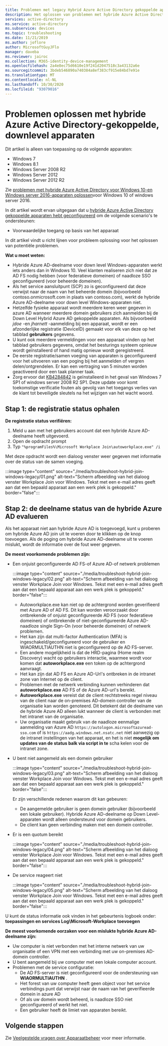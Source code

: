 ```yaml
---
title: Problemen met legacy Hybrid Azure Active Directory gekoppelde apparaten oplossen
description: Het oplossen van problemen met hybride Azure Active Directory gekoppelde apparaten op hetzelfde niveau.
services: active-directory
ms.service: active-directory
ms.subservice: devices
ms.topic: troubleshooting
ms.date: 11/21/2019
ms.author: joflore
author: MicrosoftGuyJFlo
manager: daveba
ms.reviewer: jairoc
ms.collection: M365-identity-device-management
ms.openlocfilehash: 2a4e8ec75d6610e19f241d2047518c3a43132a6e
ms.sourcegitcommit: 3bdeb546890a740384a8ef383cf915e84bd7e91e
ms.translationtype: MT
ms.contentlocale: nl-NL
ms.lasthandoff: 10/30/2020
ms.locfileid: "93079016"
---
```

# <a name="troubleshooting-hybrid-azure-active-directory-joined-down-level-devices"></a>Problemen oplossen met hybride Azure Active Directory-gekoppelde, downlevel apparaten 

Dit artikel is alleen van toepassing op de volgende apparaten: 

- Windows 7 
- Windows 8.1 
- Windows Server 2008 R2 
- Windows Server 2012 
- Windows Server 2012 R2 

Zie [problemen met hybride Azure Active Directory voor Windows 10-en Windows server 2016-apparaten oplossen](troubleshoot-hybrid-join-windows-current.md)voor Windows 10 of windows server 2016.

In dit artikel wordt ervan uitgegaan dat u [hybride Azure Active Directory gekoppelde apparaten hebt geconfigureerd](hybrid-azuread-join-plan.md) om de volgende scenario's te ondersteunen:

- Voorwaardelijke toegang op basis van het apparaat

In dit artikel vindt u richt lijnen voor probleem oplossing voor het oplossen van potentiële problemen.  

**Wat u moet weten:** 

- Hybride Azure AD-deelname voor down level Windows-apparaten werkt iets anders dan in Windows 10. Veel klanten realiseren zich niet dat ze AD FS nodig hebben (voor federatieve domeinen) of naadloze SSO geconfigureerd (voor beheerde domeinen).
- Als het service aansluitpunt (SCP) zo is geconfigureerd dat deze verwijst naar de naam van het beheerde domein (bijvoorbeeld contoso.onmicrosoft.com in plaats van contoso.com), werkt de hybride Azure AD-deelname voor down level Windows-apparaten niet.
- Hetzelfde fysieke apparaat wordt meerdere keren weer gegeven in azure AD wanneer meerdere domein gebruikers zich aanmelden bij de Down Level Hybrid Azure AD gekoppelde apparaten.  Als bijvoorbeeld *jdoe* -en *jharnett* -aanmelding bij een apparaat, wordt er een afzonderlijke registratie (DeviceID) gemaakt voor elk van deze op het tabblad **gebruikers** gegevens. 
- U kunt ook meerdere vermeldingen voor een apparaat vinden op het tabblad gebruikers gegevens, omdat het besturings systeem opnieuw wordt geïnstalleerd of hand matig opnieuw wordt geregistreerd.
- De eerste registratie/samen voeging van apparaten is geconfigureerd voor het uitvoeren van een poging bij het aanmelden of vergren delen/ontgrendelen. Er kan een vertraging van 5 minuten worden geactiveerd door een taak planner taak. 
- Zorg ervoor dat [KB4284842](https://support.microsoft.com/help/4284842) is geïnstalleerd in het geval van Windows 7 SP1 of windows server 2008 R2 SP1. Deze update voor komt toekomstige verificatie fouten als gevolg van het toegangs verlies van de klant tot beveiligde sleutels na het wijzigen van het wacht woord.

## <a name="step-1-retrieve-the-registration-status"></a>Stap 1: de registratie status ophalen 

**De registratie status verifiëren:**  

1. Meld u aan met het gebruikers account dat een hybride Azure AD-deelname heeft uitgevoerd.
1. Open de opdracht prompt 
1. Typ `"%programFiles%\Microsoft Workplace Join\autoworkplace.exe" /i`

Met deze opdracht wordt een dialoog venster weer gegeven met informatie over de status van de samen voeging.

:::image type="content" source="./media/troubleshoot-hybrid-join-windows-legacy/01.png" alt-text="Scherm afbeelding van het dialoog venster Workplace Join voor Windows. Tekst met een e-mail adres geeft aan dat een bepaald apparaat aan een werk plek is gekoppeld." border="false":::

## <a name="step-2-evaluate-the-hybrid-azure-ad-join-status"></a>Stap 2: de deelname status van de hybride Azure AD evalueren 

Als het apparaat niet aan hybride Azure AD is toegevoegd, kunt u proberen om hybride Azure AD join uit te voeren door te klikken op de knop toevoegen. Als de poging om hybride Azure AD-deelname uit te voeren mislukt, wordt de informatie over de fout weer gegeven.

**De meest voorkomende problemen zijn:**

- Een onjuist geconfigureerde AD FS-of Azure AD-of netwerk problemen

    :::image type="content" source="./media/troubleshoot-hybrid-join-windows-legacy/02.png" alt-text="Scherm afbeelding van het dialoog venster Workplace Join voor Windows. Tekst met een e-mail adres geeft aan dat een bepaald apparaat aan een werk plek is gekoppeld." border="false":::
    
   - Autoworkplace.exe kan niet op de achtergrond worden geverifieerd met Azure AD of AD FS. Dit kan worden veroorzaakt door ontbrekende of onjuist geconfigureerde AD FS (voor federatieve domeinen) of ontbrekende of niet-geconfigureerde Azure AD-naadloze single Sign-On (voor beheerde domeinen) of netwerk problemen. 
   - Het kan zijn dat multi-factor Authentication (MFA) is ingeschakeld/geconfigureerd voor de gebruiker en WIAORMULTIAUTHN niet is geconfigureerd op de AD FS-server. 
   - Een andere mogelijkheid is dat de HRD-pagina (Home realm Discovery) wacht op gebruikers interactie, waarmee wordt voor komen dat **autoworkplace.exe** een token op de achtergrond aanvraagt.
   - Het kan zijn dat AD FS en Azure AD-Url's ontbreken in de intranet zone van Internet op de client.
   - Problemen met de netwerk verbinding kunnen verhinderen dat **autoworkplace.exe** AD FS of de Azure AD-url's bereikt. 
   - **Autoworkplace.exe** vereist dat de client rechtstreeks regel niveau van de client naar de on-premises AD-domein controller van de organisatie kan worden genoteerd. Dit betekent dat de deelname van de hybride Azure AD alleen lukt wanneer de client is verbonden met het intranet van de organisatie.
   - Uw organisatie maakt gebruik van de naadloze eenmalige aanmelding van Azure AD `https://autologon.microsoftazuread-sso.com` of is `https://aadg.windows.net.nsatc.net` niet aanwezig op de intranet instellingen van het apparaat, en het is niet **mogelijk om updates van de status balk via script in te** scha kelen voor de intranet zone.
- U bent niet aangemeld als een domein gebruiker

   :::image type="content" source="./media/troubleshoot-hybrid-join-windows-legacy/03.png" alt-text="Scherm afbeelding van het dialoog venster Workplace Join voor Windows. Tekst met een e-mail adres geeft aan dat een bepaald apparaat aan een werk plek is gekoppeld." border="false":::

   Er zijn verschillende redenen waarom dit kan gebeuren:

   - De aangemelde gebruiker is geen domein gebruiker (bijvoorbeeld een lokale gebruiker). Hybride Azure AD-deelname op Down Level-apparaten wordt alleen ondersteund voor domein gebruikers.
   - De client kan geen verbinding maken met een domein controller.    
- Er is een quotum bereikt

    :::image type="content" source="./media/troubleshoot-hybrid-join-windows-legacy/04.png" alt-text="Scherm afbeelding van het dialoog venster Workplace Join voor Windows. Tekst met een e-mail adres geeft aan dat een bepaald apparaat aan een werk plek is gekoppeld." border="false":::

- De service reageert niet 

    :::image type="content" source="./media/troubleshoot-hybrid-join-windows-legacy/05.png" alt-text="Scherm afbeelding van het dialoog venster Workplace Join voor Windows. Tekst met een e-mail adres geeft aan dat een bepaald apparaat aan een werk plek is gekoppeld." border="false":::

U kunt de status informatie ook vinden in het gebeurtenis logboek onder: **toepassingen en services Log\Microsoft-Workplace toevoegen**
  
**De meest voorkomende oorzaken voor een mislukte hybride Azure AD-deelname zijn:** 

- Uw computer is niet verbonden met het interne netwerk van uw organisatie of een VPN met een verbinding met uw on-premises AD-domein controller.
- U bent aangemeld bij uw computer met een lokale computer account. 
- Problemen met de service configuratie: 
   - De AD FS-server is niet geconfigureerd voor de ondersteuning van **WIAORMULTIAUTHN** . 
   - Het forest van uw computer heeft geen object voor het service verbindings punt dat verwijst naar de naam van het geverifieerde domein in azure AD 
   - Of als uw domein wordt beheerd, is naadloze SSO niet geconfigureerd of werkt het niet.
   - Een gebruiker heeft de limiet van apparaten bereikt. 

## <a name="next-steps"></a>Volgende stappen

Zie [Veelgestelde vragen over Apparaatbeheer](faq.md) voor meer informatie.  
